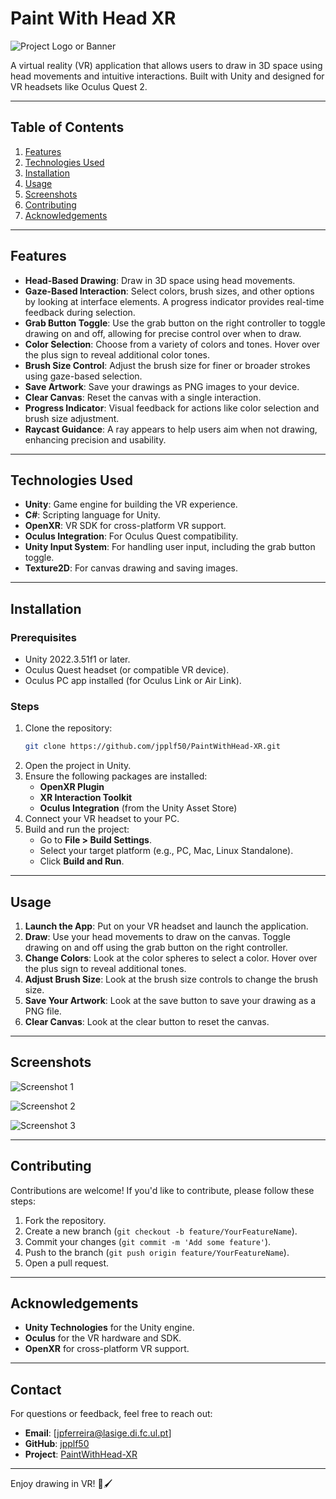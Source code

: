 # Paint With Head XR

![Project Logo or Banner](./Assets/demo-gif.gif) <!-- Replace with an actual image or banner -->

A virtual reality (VR) application that allows users to draw in 3D space using head movements and intuitive interactions. Built with Unity and designed for VR headsets like Oculus Quest 2.

---

## Table of Contents
1. [Features](#features)
2. [Technologies Used](#technologies-used)
3. [Installation](#installation)
4. [Usage](#usage)
5. [Screenshots](#screenshots)
6. [Contributing](#contributing)
7. [Acknowledgements](#acknowledgements)

---

## Features

- **Head-Based Drawing**: Draw in 3D space using head movements.
- **Gaze-Based Interaction**: Select colors, brush sizes, and other options by looking at interface elements. A progress indicator provides real-time feedback during selection.
- **Grab Button Toggle**: Use the grab button on the right controller to toggle drawing on and off, allowing for precise control over when to draw.
- **Color Selection**: Choose from a variety of colors and tones. Hover over the plus sign to reveal additional color tones.
- **Brush Size Control**: Adjust the brush size for finer or broader strokes using gaze-based selection.
- **Save Artwork**: Save your drawings as PNG images to your device.
- **Clear Canvas**: Reset the canvas with a single interaction.
- **Progress Indicator**: Visual feedback for actions like color selection and brush size adjustment.
- **Raycast Guidance**: A ray appears to help users aim when not drawing, enhancing precision and usability.

---

## Technologies Used

- **Unity**: Game engine for building the VR experience.
- **C#**: Scripting language for Unity.
- **OpenXR**: VR SDK for cross-platform VR support.
- **Oculus Integration**: For Oculus Quest compatibility.
- **Unity Input System**: For handling user input, including the grab button toggle.
- **Texture2D**: For canvas drawing and saving images.

---

## Installation

### Prerequisites
- Unity 2022.3.51f1 or later.
- Oculus Quest headset (or compatible VR device).
- Oculus PC app installed (for Oculus Link or Air Link).

### Steps
1. Clone the repository:
   ```bash
   git clone https://github.com/jpplf50/PaintWithHead-XR.git
2. Open the project in Unity.
3. Ensure the following packages are installed:
   - **OpenXR Plugin**
   - **XR Interaction Toolkit**
   - **Oculus Integration** (from the Unity Asset Store)
4. Connect your VR headset to your PC.
5. Build and run the project:
   - Go to **File > Build Settings**.
   - Select your target platform (e.g., PC, Mac, Linux Standalone).
   - Click **Build and Run**.

---

## Usage

1. **Launch the App**: Put on your VR headset and launch the application.
2. **Draw**: Use your head movements to draw on the canvas. Toggle drawing on and off using the grab button on the right controller.
3. **Change Colors**: Look at the color spheres to select a color. Hover over the plus sign to reveal additional tones.
4. **Adjust Brush Size**: Look at the brush size controls to change the brush size.
5. **Save Your Artwork**: Look at the save button to save your drawing as a PNG file.
6. **Clear Canvas**: Look at the clear button to reset the canvas.

---

## Screenshots

![Screenshot 1](./Assets/print1.jpg) <!-- Replace with actual screenshots -->


![Screenshot 2](./Assets/print2.jpg)


![Screenshot 3](./Assets/print3.jpg)


---

## Contributing

Contributions are welcome! If you'd like to contribute, please follow these steps:

1. Fork the repository.
2. Create a new branch (`git checkout -b feature/YourFeatureName`).
3. Commit your changes (`git commit -m 'Add some feature'`).
4. Push to the branch (`git push origin feature/YourFeatureName`).
5. Open a pull request.

---

## Acknowledgements

- **Unity Technologies** for the Unity engine.
- **Oculus** for the VR hardware and SDK.
- **OpenXR** for cross-platform VR support.

---

## Contact

For questions or feedback, feel free to reach out:

- **Email**: [jpferreira@lasige.di.fc.ul.pt]
- **GitHub**: [jpplf50](https://github.com/jpplf50)
- **Project**: [PaintWithHead-XR](https://github.com/jpplf50/PaintWithHead-XR)

---

Enjoy drawing in VR! 🎨🖌️
